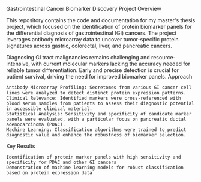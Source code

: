 Gastrointestinal Cancer Biomarker Discovery
Project Overview

This repository contains the code and documentation for my master's thesis project, which focused on the identification of protein biomarker panels for the differential diagnosis of gastrointestinal (GI) cancers. The project leverages antibody microarray data to uncover tumor-specific protein signatures across gastric, colorectal, liver, and pancreatic cancers.

Diagnosing GI tract malignancies remains challenging and resource-intensive, with current molecular markers lacking the accuracy needed for reliable tumor differentiation. Early and precise detection is crucial for patient survival, driving the need for improved biomarker panels.
Approach

    Antibody Microarray Profiling: Secretomes from various GI cancer cell lines were analyzed to detect distinct protein expression patterns.
    Clinical Relevance: Identified markers were cross-referenced with blood serum samples from patients to assess their diagnostic potential in accessible clinical material.
    Statistical Analysis: Sensitivity and specificity of candidate marker panels were evaluated, with a particular focus on pancreatic ductal adenocarcinoma (PDAC).
    Machine Learning: Classification algorithms were trained to predict diagnostic value and enhance the robustness of biomarker selection.

Key Results

    Identification of protein marker panels with high sensitivity and specificity for PDAC and other GI cancers
    Demonstration of machine learning models for robust classification based on protein expression data
